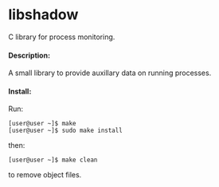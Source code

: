 libshadow
=========

C library for process monitoring.

#### Description:

A small library to provide auxillary data on running processes.

#### Install:

Run: 

    [user@user ~]$ make
    [user@user ~]$ sudo make install

then:

    [user@user ~]$ make clean

to remove object files.
